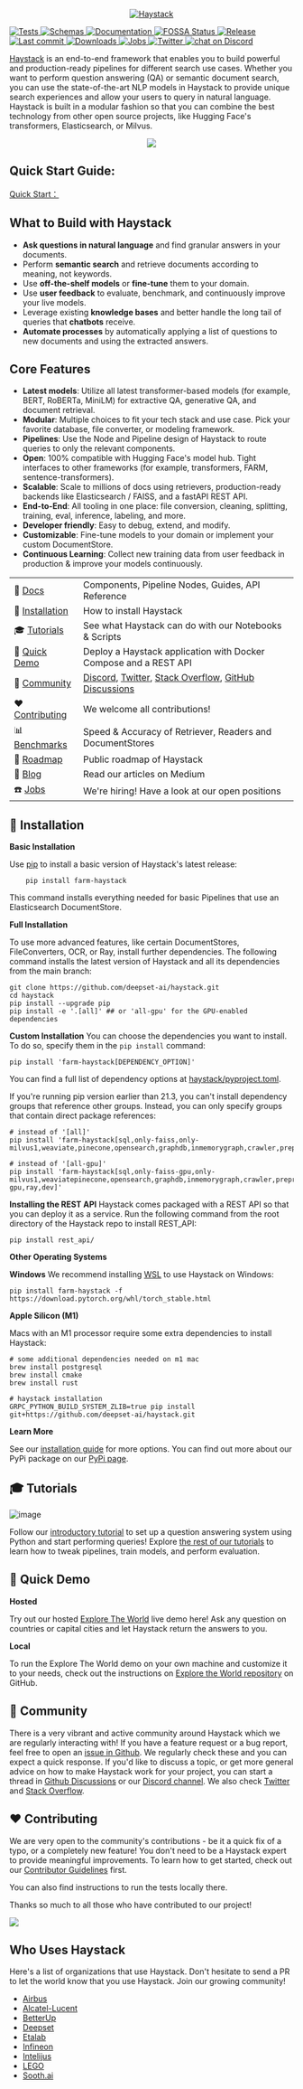<p align="center">
  <a href="https://www.deepset.ai/haystack/"><img src="https://raw.githubusercontent.com/deepset-ai/haystack/main/docs/img/haystack_logo_colored.png" alt="Haystack"></a>
</p>

<p>
    <a href="https://github.com/deepset-ai/haystack/actions/workflows/tests.yml">
        <img alt="Tests" src="https://github.com/deepset-ai/haystack/workflows/Tests/badge.svg?branch=main">
    </a>
    <a href="https://github.com/deepset-ai/haystack-json-schema/actions/workflows/schemas.yml">
        <img alt="Schemas" src="https://github.com/deepset-ai/haystack-json-schema/actions/workflows/schemas.yml/badge.svg">
    </a>
    <a href="https://docs.haystack.deepset.ai">
        <img alt="Documentation" src="https://img.shields.io/website?label=documentation&up_message=online&url=https%3A%2F%2Fdocs.haystack.deepset.ai">
    </a>
    <a href="https://app.fossa.com/projects/custom%2B24445%2Fgithub.com%2Fdeepset-ai%2Fhaystack?ref=badge_shield">
        <img alt="FOSSA Status" src="https://app.fossa.com/api/projects/custom%2B24445%2Fgithub.com%2Fdeepset-ai%2Fhaystack.svg?type=shield"/>
    </a>
    <a href="https://github.com/deepset-ai/haystack/releases">
        <img alt="Release" src="https://img.shields.io/github/release/deepset-ai/haystack">
    </a>
    <a href="https://github.com/deepset-ai/haystack/commits/main">
        <img alt="Last commit" src="https://img.shields.io/github/last-commit/deepset-ai/haystack">
    </a>
    <a href="https://pepy.tech/project/farm-haystack">
        <img alt="Downloads" src="https://pepy.tech/badge/farm-haystack/month">
    </a>
    <a href="https://www.deepset.ai/jobs">
        <img alt="Jobs" src="https://img.shields.io/badge/Jobs-We're%20hiring-blue">
    </a>
        <a href="https://twitter.com/intent/follow?screen_name=deepset_ai">
        <img alt="Twitter" src="https://img.shields.io/badge/follow-%40deepset_ai-1DA1F2?logo=twitter">
    </a>
    <a href="https://discord.com/invite/qZxjM4bAHU">
        <img alt="chat on Discord" src="https://img.shields.io/discord/993534733298450452?logo=discord">
    </a>
</p>

[Haystack](https://haystack.deepset.ai) is an end-to-end framework that enables you to build powerful and production-ready pipelines for different search use cases.
Whether you want to perform question answering (QA) or semantic document search, you can use the state-of-the-art NLP models in Haystack to provide unique search experiences and allow your users to query in natural language.
Haystack is built in a modular fashion so that you can combine the best technology from other open source projects, like Hugging Face's transformers, Elasticsearch, or Milvus.

<p align="center"><img src="https://raw.githubusercontent.com/deepset-ai/haystack/main/docs/img/main_example.gif"></p>

## Quick Start Guide:
[Quick Start：](QuickStart.md)

## What to Build with Haystack

- **Ask questions in natural language** and find granular answers in your documents.
- Perform **semantic search** and retrieve documents according to meaning, not keywords.
- Use **off-the-shelf models** or **fine-tune** them to your domain.
- Use **user feedback** to evaluate, benchmark, and continuously improve your live models.
- Leverage existing **knowledge bases** and better handle the long tail of queries that **chatbots** receive.
- **Automate processes** by automatically applying a list of questions to new documents and using the extracted answers.

## Core Features

- **Latest models**: Utilize all latest transformer-based models (for example, BERT, RoBERTa, MiniLM) for extractive QA, generative QA, and document retrieval.
- **Modular**: Multiple choices to fit your tech stack and use case. Pick your favorite database, file converter, or modeling framework.
- **Pipelines**: Use the Node and Pipeline design of Haystack to route queries to only the relevant components.
- **Open**: 100% compatible with Hugging Face's model hub. Tight interfaces to other frameworks (for example, transformers, FARM, sentence-transformers).
- **Scalable**: Scale to millions of docs using retrievers, production-ready backends like Elasticsearch / FAISS, and a fastAPI REST API.
- **End-to-End**: All tooling in one place: file conversion, cleaning, splitting, training, eval, inference, labeling, and more.
- **Developer friendly**: Easy to debug, extend, and modify.
- **Customizable**: Fine-tune models to your domain or implement your custom DocumentStore.
- **Continuous Learning**: Collect new training data from user feedback in production & improve your models continuously.

|                                                                                               |                                                                                                                                                                                                                                                   |
| --------------------------------------------------------------------------------------------- | ------------------------------------------------------------------------------------------------------------------------------------------------------------------------------------------------------------------------------------------------- |
| :ledger: [Docs](https://docs.haystack.deepset.ai)                                             | Components, Pipeline Nodes, Guides, API Reference                                                                                                                                                                                                 |
| :floppy_disk: [Installation](https://github.com/deepset-ai/haystack#floppy_disk-installation) | How to install Haystack                                                                                                                                                                                                                           |
| :mortar_board: [Tutorials](https://github.com/deepset-ai/haystack#mortar_board-tutorials)     | See what Haystack can do with our Notebooks & Scripts                                                                                                                                                                                             |
| :beginner: [Quick Demo](https://github.com/deepset-ai/haystack#beginner-quick-demo)           | Deploy a Haystack application with Docker Compose and a REST API                                                                                                                                                                                  |
| :vulcan_salute: [Community](https://github.com/deepset-ai/haystack#vulcan_salute-community)   | [Discord](https://haystack.deepset.ai/community/join), [Twitter](https://twitter.com/deepset_ai), [Stack Overflow](https://stackoverflow.com/questions/tagged/haystack), [GitHub Discussions](https://github.com/deepset-ai/haystack/discussions) |
| :heart: [Contributing](https://github.com/deepset-ai/haystack#heart-contributing)             | We welcome all contributions!                                                                                                                                                                                                                     |
| :bar_chart: [Benchmarks](https://haystack.deepset.ai/benchmarks/)                             | Speed & Accuracy of Retriever, Readers and DocumentStores                                                                                                                                                                                         |
| :telescope: [Roadmap](https://haystack.deepset.ai/overview/roadmap)                           | Public roadmap of Haystack                                                                                                                                                                                                                        |
| :newspaper: [Blog](https://medium.com/deepset-ai)                                             | Read our articles on Medium                                                                                                                                                                                                                       |
| :phone: [Jobs](https://www.deepset.ai/jobs)                                                   | We're hiring! Have a look at our open positions                                                                                                                                                                                                   |


## :floppy_disk: Installation

**Basic Installation**

Use [pip](https://github.com/pypa/pip) to install a basic version of Haystack's latest release:

```
    pip install farm-haystack
```

This command installs everything needed for basic Pipelines that use an Elasticsearch DocumentStore.

**Full Installation**

To use more advanced features, like certain DocumentStores, FileConverters, OCR, or Ray, install further dependencies. The following command installs the latest version of Haystack and all its dependencies from the main branch:

```
git clone https://github.com/deepset-ai/haystack.git
cd haystack
pip install --upgrade pip
pip install -e '.[all]' ## or 'all-gpu' for the GPU-enabled dependencies
```

**Custom Installation**
You can choose the dependencies you want to install. To do so, specify them in the `pip install` command:

```
pip install 'farm-haystack[DEPENDENCY_OPTION]'
```
You can find a full list of dependency options at [haystack/pyproject.toml](https://github.com/deepset-ai/haystack/blob/main/pyproject.toml#L96).

If you're running pip version earlier than 21.3, you can't install dependency groups that reference other groups. Instead, you can only specify groups that contain direct package references:

```
# instead of '[all]'
pip install 'farm-haystack[sql,only-faiss,only-milvus1,weaviate,pinecone,opensearch,graphdb,inmemorygraph,crawler,preprocessing,ocr,onnx,ray,dev]'

# instead of '[all-gpu]'
pip install 'farm-haystack[sql,only-faiss-gpu,only-milvus1,weaviatepinecone,opensearch,graphdb,inmemorygraph,crawler,preprocessing,ocr,onnx-gpu,ray,dev]'
```

**Installing the REST API**
Haystack comes packaged with a REST API so that you can deploy it as a service. Run the following command from the root directory of the Haystack repo to install REST_API:

```
pip install rest_api/
```

**Other Operating Systems**

**Windows**
We recommend installing [WSL](https://learn.microsoft.com/en-us/windows/wsl/install) to use Haystack on Windows:

```
pip install farm-haystack -f https://download.pytorch.org/whl/torch_stable.html
```

**Apple Silicon (M1)**

Macs with an M1 processor require some extra dependencies to install Haystack:

```
# some additional dependencies needed on m1 mac
brew install postgresql
brew install cmake
brew install rust

# haystack installation
GRPC_PYTHON_BUILD_SYSTEM_ZLIB=true pip install git+https://github.com/deepset-ai/haystack.git
```

**Learn More**

See our [installation guide](https://docs.haystack.deepset.ai/docs/installation) for more options.
You can find out more about our PyPi package on our [PyPi page](https://pypi.org/project/farm-haystack/).

## :mortar_board: Tutorials

![image](https://raw.githubusercontent.com/deepset-ai/haystack/main/docs/img/concepts_haystack_handdrawn.png)

Follow our [introductory tutorial](https://haystack.deepset.ai/tutorials/first-qa-system)
to set up a question answering system using Python and start performing queries!
Explore [the rest of our tutorials](https://haystack.deepset.ai/tutorials)
to learn how to tweak pipelines, train models, and perform evaluation.

## :beginner: Quick Demo

**Hosted**

Try out our hosted [Explore The World](https://haystack-demo.deepset.ai/) live demo here!
Ask any question on countries or capital cities and let Haystack return the answers to you.

**Local**

To run the Explore The World demo on your own machine and customize it to your needs, check out the instructions on [Explore the World repository](https://github.com/deepset-ai/haystack-demos/tree/main/explore_the_world) on GitHub.

## :vulcan_salute: Community

There is a very vibrant and active community around Haystack which we are regularly interacting with!
If you have a feature request or a bug report, feel free to open an [issue in Github](https://github.com/deepset-ai/haystack/issues).
We regularly check these and you can expect a quick response.
If you'd like to discuss a topic, or get more general advice on how to make Haystack work for your project,
you can start a thread in [Github Discussions](https://github.com/deepset-ai/haystack/discussions) or our [Discord channel](https://haystack.deepset.ai/community).
We also check [Twitter](https://twitter.com/deepset_ai) and [Stack Overflow](https://stackoverflow.com/questions/tagged/haystack).


## :heart: Contributing

We are very open to the community's contributions - be it a quick fix of a typo, or a completely new feature!
You don't need to be a Haystack expert to provide meaningful improvements.
To learn how to get started, check out our [Contributor Guidelines](https://github.com/deepset-ai/haystack/blob/main/CONTRIBUTING.md) first.

You can also find instructions to run the tests locally there.

Thanks so much to all those who have contributed to our project!

<a href="https://github.com/deepset-ai/haystack/graphs/contributors">
  <img src="https://contrib.rocks/image?repo=deepset-ai/haystack" />
</a>


## Who Uses Haystack

Here's a list of organizations that use Haystack. Don't hesitate to send a PR to let the world know that you use Haystack. Join our growing community!

- [Airbus](https://www.airbus.com/en)
- [Alcatel-Lucent](https://www.al-enterprise.com/)
- [BetterUp](https://www.betterup.com/)
- [Deepset](https://deepset.ai/)
- [Etalab](https://www.etalab.gouv.fr/)
- [Infineon](https://www.infineon.com/)
- [Intelijus](https://www.intelijus.ai/)
- [LEGO](https://www.lego.com/)
- [Sooth.ai](https://sooth.ai/)
